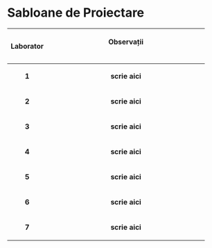 # Sabloane de Proiectare 

|<p align="center"> **Laborator**</p> | <p align="center">**Observații** </p> &nbsp; &nbsp; &nbsp; &nbsp; &nbsp; &nbsp; &nbsp; &nbsp; &nbsp; &nbsp; &nbsp; &nbsp; &nbsp; &nbsp; &nbsp;&nbsp; &nbsp; &nbsp; &nbsp; &nbsp; &nbsp; &nbsp; &nbsp; &nbsp; &nbsp; &nbsp; &nbsp; &nbsp; &nbsp; &nbsp; &nbsp; &nbsp; &nbsp; &nbsp; &nbsp; &nbsp;&nbsp; &nbsp; &nbsp; &nbsp; &nbsp; &nbsp;|
| ------------- | ------------- |
|<p align="center"> **1** </p>  | <p align="center"> **scrie aici**</p> |
|<p align="center"> **2** </p>  | <p align="center"> **scrie aici**</p> |
|<p align="center"> **3** </p>  | <p align="center"> **scrie aici**</p> |
|<p align="center"> **4** </p>  |  <p align="center"> **scrie aici**</p>|
|<p align="center"> **5** </p>  | <p align="center"> **scrie aici**</p> |
|<p align="center"> **6** </p>  | <p align="center"> **scrie aici**</p> |
|<p align="center"> **7** </p>  | <p align="center"> **scrie aici**</p> |
